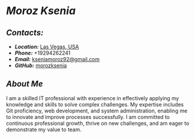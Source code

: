 # ***Moroz Ksenia***


## *Contacts:*
- ***Location:*** [Las Vegas, USA](https://www.google.com/maps/place/%D0%9B%D0%B0%D1%81-%D0%92%D0%B5%D0%B3%D0%B0%D1%81,+%D0%9D%D0%B5%D0%B2%D0%B0%D0%B4%D0%B0/data=!4m2!3m1!1s0x80beb782a4f57dd1:0x3accd5e6d5b379a3?sa=X&ved=1t:242&ictx=111)
- ***Phone:*** +19294262241
- ***Email:*** kseniamoroz92@gmail.com
- ***GitHub:*** [morozksenia]("https://github.com/morozksenia")

## ***About Me***
I am a skilled IT professional with experience in effectively applying my knowledge and skills to solve complex challenges. My expertise includes Git proficiency, web development, and system administration, enabling me to innovate and improve processes successfully. I am committed to continuous professional growth, thrive on new challenges, and am eager to demonstrate my value to team.


    